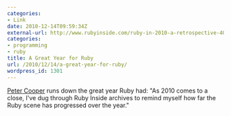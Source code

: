 ```yaml
---
categories:
- Link
date: 2010-12-14T09:59:34Z
external-url: http://www.rubyinside.com/ruby-in-2010-a-retrospective-4059.html
categories:
- programming
- ruby
title: A Great Year for Ruby
url: /2010/12/14/a-great-year-for-ruby/
wordpress_id: 1301
---
```


<a href="http://www.rubyinside.com/ruby-in-2010-a-retrospective-4059.html">Peter Cooper</a> runs down the great year Ruby had: "As 2010 comes to a close, I've dug through Ruby Inside archives to remind myself how far the Ruby scene has progressed over the year."
